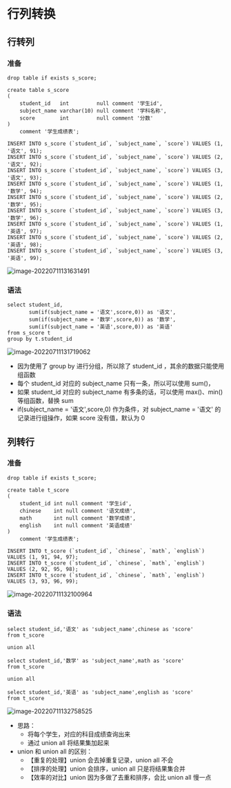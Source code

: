 行列转换
===

行转列
---

### 准备

```mysql
drop table if exists s_score;

create table s_score
(
    student_id   int         null comment '学生id',
    subject_name varchar(10) null comment '学科名称',
    score        int         null comment '分数'
)
    comment '学生成绩表';
```

```mysql
INSERT INTO s_score (`student_id`, `subject_name`, `score`) VALUES (1, '语文', 91);
INSERT INTO s_score (`student_id`, `subject_name`, `score`) VALUES (2, '语文', 92);
INSERT INTO s_score (`student_id`, `subject_name`, `score`) VALUES (3, '语文', 93);
INSERT INTO s_score (`student_id`, `subject_name`, `score`) VALUES (1, '数学', 94);
INSERT INTO s_score (`student_id`, `subject_name`, `score`) VALUES (2, '数学', 95);
INSERT INTO s_score (`student_id`, `subject_name`, `score`) VALUES (3, '数学', 96);
INSERT INTO s_score (`student_id`, `subject_name`, `score`) VALUES (1, '英语', 97);
INSERT INTO s_score (`student_id`, `subject_name`, `score`) VALUES (2, '英语', 98);
INSERT INTO s_score (`student_id`, `subject_name`, `score`) VALUES (3, '英语', 99);
```

![image-20220711131631491](https://attach.blog.wen7.online/image-20220711131631491.png)



### 语法

```mysql
select student_id,
       sum(if(subject_name = '语文',score,0)) as '语文',
       sum(if(subject_name = '数学',score,0)) as '数学',
       sum(if(subject_name = '英语',score,0)) as '英语'
from s_score t
group by t.student_id
```

![image-20220711131719062](https://attach.blog.wen7.online/image-20220711131719062.png)

- 因为使用了 group by 进行分组，所以除了 student_id ，其余的数据只能使用组函数
- 每个 student_id 对应的 subject_name 只有一条，所以可以使用 sum()，
- 如果 student_id 对应的 subject_name 有多条的话，可以使用 max()、min() 等组函数，替换 sum
- if(subject_name = '语文',score,0)  作为条件，对 subject_name = '语文' 的记录进行组操作，如果 score 没有值，默认为 0



列转行
---

### 准备

```mysql
drop table if exists t_score;

create table t_score
(
    student_id int null comment '学生id',
    chinese    int null comment '语文成绩',
    math       int null comment '数学成绩',
    english    int null comment '英语成绩'
)
    comment '学生成绩表';
```

```mysql
INSERT INTO t_score (`student_id`, `chinese`, `math`, `english`) VALUES (1, 91, 94, 97);
INSERT INTO t_score (`student_id`, `chinese`, `math`, `english`) VALUES (2, 92, 95, 98);
INSERT INTO t_score (`student_id`, `chinese`, `math`, `english`) VALUES (3, 93, 96, 99);
```

![image-20220711132100964](https://attach.blog.wen7.online/image-20220711132100964.png)



### 语法

```mysql
select student_id,'语文' as 'subject_name',chinese as 'score'
from t_score

union all

select student_id,'数学' as 'subject_name',math as 'score'
from t_score

union all

select student_id,'英语' as 'subject_name',english as 'score'
from t_score
```

![image-20220711132758525](https://attach.blog.wen7.online/image-20220711132758525.png)

- 思路：
    - 将每个学生，对应的科目成绩查询出来
    - 通过 union all 将结果集加起来
- union 和 union all 的区别：
    - 【重复的处理】union 会去掉重复记录，union all 不会
    - 【排序的处理】union 会排序，union all 只是将结果集合并
    - 【效率的对比】union 因为多做了去重和排序，会比 union all 慢一点